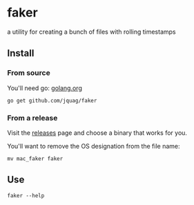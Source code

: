 faker
=====

a utility for creating a bunch of files with rolling timestamps

Install
-------

### From source
You'll need go: [golang.org](http://www.golang.org)

<code>go get github.com/jquag/faker</code>

### From a release

Visit the [releases](https://github.com/jquag/faker/releases) page and choose a binary that works for you.

You'll want to remove the OS designation from the file name:

<code>mv mac_faker faker</code>

Use
---

<code>faker --help</code>
